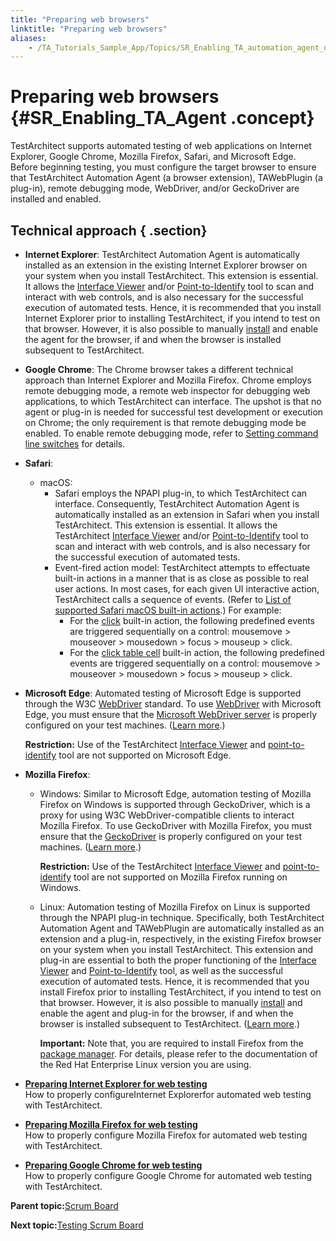 ```yaml
--- 
title: "Preparing web browsers"
linktitle: "Preparing web browsers"
aliases: 
    - /TA_Tutorials_Sample_App/Topics/SR_Enabling_TA_automation_agent_def.html
---
```

# Preparing web browsers {#SR_Enabling_TA_Agent .concept}

TestArchitect supports automated testing of web applications on Internet Explorer, Google Chrome, Mozilla Firefox, Safari, and Microsoft Edge. Before beginning testing, you must configure the target browser to ensure that TestArchitect Automation Agent \(a browser extension\), TAWebPlugin \(a plug-in\), remote debugging mode, WebDriver, and/or GeckoDriver are installed and enabled.

## Technical approach { .section}

-   **Internet Explorer**: TestArchitect Automation Agent is automatically installed as an extension in the existing Internet Explorer browser on your system when you install TestArchitect. This extension is essential. It allows the [Interface Viewer](../../TA_Help/Topics/Interface_def_Viewer.html) and/or [Point-to-Identify](../../TA_Help/Topics/Interface_def_client_interface_tool_identify.html) tool to scan and interact with web controls, and is also necessary for the successful execution of automated tests. Hence, it is recommended that you install Internet Explorer prior to installing TestArchitect, if you intend to test on that browser. However, it is also possible to manually [install](../../TA_Help/Topics/Test_exec_automation_agent_manager.html) and enable the agent for the browser, if and when the browser is installed subsequent to TestArchitect.
-   **Google Chrome**: The Chrome browser takes a different technical approach than Internet Explorer and Mozilla Firefox. Chrome employs remote debugging mode, a remote web inspector for debugging web applications, to which TestArchitect can interface. The upshot is that no agent or plug-in is needed for successful test development or execution on Chrome; the only requirement is that remote debugging mode be enabled. To enable remote debugging mode, refer to [Setting command line switches](../../TA_Help/Topics/../../TA_Automation/Topics/aut_setting_switches_GC.html) for details.
-   **Safari**:
    -   macOS:
        -   Safari employs the NPAPI plug-in, to which TestArchitect can interface. Consequently, TestArchitect Automation Agent is automatically installed as an extension in Safari when you install TestArchitect. This extension is essential. It allows the TestArchitect [Interface Viewer](../../TA_Help/Topics/Interface_def_Viewer.html) and/or [Point-to-Identify](../../TA_Help/Topics/Interface_def_client_interface_tool_identify.html) tool to scan and interact with web controls, and is also necessary for the successful execution of automated tests.
        -   Event-fired action model: TestArchitect attempts to effectuate built-in actions in a manner that is as close as possible to real user actions. In most cases, for each given UI interactive action, TestArchitect calls a sequence of events. \(Refer to [List of supported Safari macOS built-in actions](../../TA_Help/Topics/../../TA_Automation/Topics/aut_app_testing_web_Safari_actions.html).\) For example:
            -   For the [click](../../TA_Help/Topics/../../TA_Automation/Topics/bia_click.html) built-in action, the following predefined events are triggered sequentially on a control: mousemove \> mouseover \> mousedown \> focus \> mouseup \> click.
            -   For the [click table cell](../../TA_Help/Topics/../../TA_Automation/Topics/bia_click_table_cell.html) built-in action, the following predefined events are triggered sequentially on a control: mousemove \> mouseover \> mousedown \> focus \> mouseup \> click.
-   **Microsoft Edge**: Automated testing of Microsoft Edge is supported through the W3C [WebDriver](https://w3c.github.io/webdriver/webdriver-spec.html) standard. To use [WebDriver](../../TA_Help/Topics/../../TA_Automation/Topics/aut_app_testing_webdriver_ME.html) with Microsoft Edge, you must ensure that the [Microsoft WebDriver server](https://www.microsoft.com/en-us/download/details.aspx?id=48212) is properly configured on your test machines. \([Learn more](../../TA_Help/Topics/ug_preparing_Edge.html).\)

    **Restriction:** Use of the TestArchitect [Interface Viewer](../../TA_Help/Topics/Interface_def_Viewer.html) and [point-to-identify](../../TA_Help/Topics/Interface_def_client_interface_tool_identify.html) tool are not supported on Microsoft Edge.

-   **Mozilla Firefox**:
    -   Windows: Similar to Microsoft Edge, automation testing of Mozilla Firefox on Windows is supported through GeckoDriver, which is a proxy for using W3C WebDriver-compatible clients to interact Mozilla Firefox. To use GeckoDriver with Mozilla Firefox, you must ensure that the [GeckoDriver](../../TA_Help/Topics/../../TA_Automation/Topics/aut_app_testing_geckodriver_FF.html) is properly configured on your test machines. \([Learn more](../../TA_Help/Topics/ug_preparing_Firefox.html).\)

        **Restriction:** Use of the TestArchitect [Interface Viewer](../../TA_Help/Topics/Interface_def_Viewer.html) and [point-to-identify](../../TA_Help/Topics/Interface_def_client_interface_tool_identify.html) tool are not supported on Mozilla Firefox running on Windows.

    -   Linux: Automation testing of Mozilla Firefox on Linux is supported through the NPAPI plug-in technique. Specifically, both TestArchitect Automation Agent and TAWebPlugin are automatically installed as an extension and a plug-in, respectively, in the existing Firefox browser on your system when you install TestArchitect. This extension and plug-in are essential to both the proper functioning of the [Interface Viewer](../../TA_Help/Topics/Interface_def_Viewer.html) and [Point-to-Identify](../../TA_Help/Topics/Interface_def_client_interface_tool_identify.html) tool, as well as the successful execution of automated tests. Hence, it is recommended that you install Firefox prior to installing TestArchitect, if you intend to test on that browser. However, it is also possible to manually [install](../../TA_Help/Topics/Test_exec_automation_agent_manager.html) and enable the agent and plug-in for the browser, if and when the browser is installed subsequent to TestArchitect. \([Learn more](../../TA_Help/Topics/ug_preparing_Firefox.html).\)

        **Important:** Note that, you are required to install Firefox from the [package manager](https://support.mozilla.org/en-US/kb/install-firefox-linux). For details, please refer to the documentation of the Red Hat Enterprise Linux version you are using.


-   **[Preparing Internet Explorer for web testing](../../TA_Tutorials_Sample_App/Topics/SR_Preparing_ie.html)**  
How to properly configureInternet Explorerfor automated web testing with TestArchitect.
-   **[Preparing Mozilla Firefox for web testing](../../TA_Tutorials_Sample_App/Topics/SR_Enabling_TA_agent_firefox.html)**  
 How to properly configure Mozilla Firefox for automated web testing with TestArchitect.
-   **[Preparing Google Chrome for web testing](../../TA_Tutorials_Sample_App/Topics/SR_Enabling_TA_agent_chrome.html)**  
 How to properly configure Google Chrome for automated web testing with TestArchitect.

**Parent topic:**[Scrum Board](../../TA_Tutorials_Sample_App/Topics/SR_Scrum_Board_def.html)

**Next topic:**[Testing Scrum Board](../../TA_Tutorials_Sample_App/Topics/SR_Scrum_Board_testing.html)

